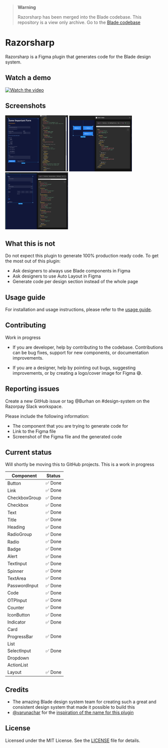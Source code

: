 > **Warning**
>
> Razorsharp has been merged into the Blade codebase. This repository is a view only archive. Go to the [Blade codebase](https://github.com/razorpay/blade)

# Razorsharp

Razorsharp is a Figma plugin that generates code for the Blade design system.

## Watch a demo

[![Watch the video](https://img.youtube.com/vi/1_Va4O9kDp8/maxresdefault.jpg)](https://youtu.be/1_Va4O9kDp8)

## Screenshots

<p float="left">
    <img src="./docs/images/screenshot-1.png" width="200px" height="auto">
    <img src="./docs/images/screenshot-2.png" width="200px" height="auto">
    <img src="./docs/images/screenshot-3.png" width="200px" height="auto">
</p>

## What this is not

Do not expect this plugin to generate 100% production ready code. To get the most out of this plugin:

- Ask designers to always use Blade components in Figma
- Ask designers to use Auto Layout in Figma
- Generate code per design section instead of the whole page

## Usage guide

For installation and usage instructions, please refer to the [usage guide](docs/usage.md).

## Contributing

Work in progress

- If you are developer, help by contributing to the codebase. Contributions can be bug fixes, support for new components, or documentation improvements.

- If you are a designer, help by pointing out bugs, suggesting improvements, or by creating a logo/cover image for Figma 😅.

## Reporting issues

Create a new GitHub issue or tag @Burhan on #design-system on the Razorpay Slack workspace.

Please include the following information:

- The component that you are trying to generate code for
- Link to the Figma file
- Screenshot of the Figma file and the generated code

## Current status

Will shortly be moving this to GitHub projects. This is a work in progress

| Component     | Status  |
| ------------- | ------- |
| Button        | ✅ Done |
| Link          | ✅ Done |
| CheckboxGroup | ✅ Done |
| Checkbox      | ✅ Done |
| Text          | ✅ Done |
| Title         | ✅ Done |
| Heading       | ✅ Done |
| RadioGroup    | ✅ Done |
| Radio         | ✅ Done |
| Badge         | ✅ Done |
| Alert         | ✅ Done |
| TextInput     | ✅ Done |
| Spinner       | ✅ Done |
| TextArea      | ✅ Done |
| PasswordInput | ✅ Done |
| Code          | ✅ Done |
| OTPInput      | ✅ Done |
| Counter       | ✅ Done |
| IconButton    | ✅ Done |
| Indicator     | ✅ Done |
| Card          |         |
| ProgressBar   | ✅ Done |
| List          |         |
| SelectInput   | ✅ Done |
| Dropdown      |         |
| ActionList    |         |
| Layout        | ✅ Done |

## Credits

- The amazing Blade design system team for creating such a great and consistent design system that made it possible to build this
- [@varunachar](https://twitter.com/varunachar) for the [inspiration of the name for this plugin](https://twitter.com/varunachar/status/1629771631047610371?s=20)

## License

Licensed under the MIT License. See the [LICENSE](LICENSE.md) file for details.
